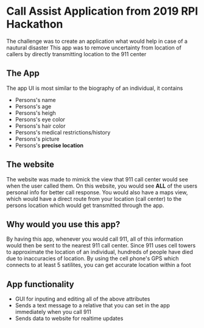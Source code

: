 # Call Assist Application from 2019 RPI Hackathon
The challenge was to create an application what would help in case of a nautural disaster
This app was to remove uncertainty from location of callers by directly transmitting location to the 911 center
## The App
The app UI is most similar to the biography of an individual, it contains
- Persons's name
- Persons's age
- Persons's heigh
- Persons's eye color
- Persons's hair color
- Persons's medical restrictions/history
- Persons's picture
- Persons's **precise location**
## The website
The website was made to mimick the view that 911 call center would see when the user called them. On this website, you would see **ALL** of the users personal info for better call response. You would also have a maps view, which would have a direct route from your location (call center) to the persons location which would get transmitted through the app.   
## Why would you use this app?
By having this app, whenever you would call 911, all of this information would then be sent to the nearest 911 call center. Since 911 uses cell towers to approximate the location of an individual, hundreds of people have died due to inaccuracies of location. By using the cell phone's GPS which connects to at least 5 satilites, you can get accurate location within a foot
## App functionality
- GUI for inputing and editing all of the above attributes
- Sends a text message to a relative that you can set in the app immediately when you call 911
- Sends data to website for realtime updates


